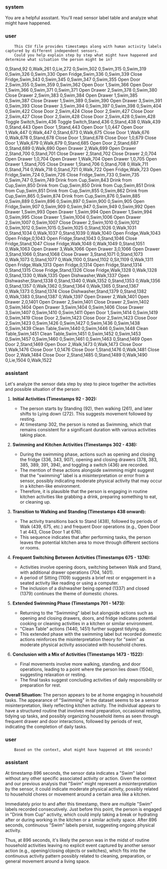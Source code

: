 ### system
You are a helpful assstant. You'll read sensor label table and analyze what might have happened.
### user

        This CSV file provides timestamps along with human activity labels captured by different independent sensors.
        Could you help explain step by step what might have happened and determine what situation the person might be in?
    
0,Stand,92
0,Walk,261
0,Lie,272
0,Swim,302
0,Swim,315
0,Swim,319
0,Swim,326
0,Swim,330
Open Fridge,Swim,336
0,Swim,339
Close Fridge,Swim,343
0,Swim,345
0,Swim,347
0,Swim,355
Open Door 2,Swim,355
0,Swim,359
0,Swim,362
Open Door 1,Swim,366
Open Door 1,Swim,366
0,Swim,371
0,Swim,371
Open Drawer 2,Swim,378
0,Swim,380
Close Drawer 2,Swim,383
0,Swim,384
Open Drawer 1,Swim,385
0,Swim,387
Close Drawer 1,Swim,389
0,Swim,390
Open Drawer 3,Swim,391
0,Swim,393
Close Drawer 3,Swim,394
0,Swim,397
0,Swim,398
0,Swim,404
0,Swim,422
Close Door 2,Swim,424
Close Door 2,Swim,427
Close Door 2,Swim,427
Close Door 2,Swim,428
Close Door 2,Swim,428
0,Swim,428
Toggle Switch,Swim,436
Toggle Switch,Stand,436
0,Stand,438
0,Walk,439
0,Stand,443
Open Door 1,Stand,443
Open Door 1,0,447
Open Door 1,Walk,447
0,Walk,447
0,Stand,673
0,Walk,675
Close Door 1,Walk,676
0,Walk,678
0,Stand,678
Close Door 1,Stand,678
Close Door 1,0,679
Close Door 1,Walk,679
0,Walk,679
0,Stand,685
Open Door 2,Stand,687
0,Stand,689
0,Walk,690
Open Drawer 2,Walk,699
Open Drawer 2,Stand,700
0,Stand,701
Close Drawer 2,Stand,702
Close Drawer 2,0,704
Open Drawer 1,0,704
Open Drawer 1,Walk,704
Open Drawer 1,0,705
Open Drawer 1,Stand,705
Close Drawer 1,Stand,706
0,Stand,708
0,Walk,711
0,Stand,714
0,Walk,718
0,Stand,721
0,Walk,722
Open Fridge,Walk,723
Open Fridge,Swim,724
0,Swim,726
Close Fridge,Swim,733
0,Swim,735
0,Swim,747
0,Swim,749
Drink from Cup,Swim,843
Drink from Cup,Swim,850
Drink from Cup,Swim,850
Drink from Cup,Swim,851
Drink from Cup,Swim,851
Drink from Cup,Swim,855
0,Swim,862
Drink from Cup,Swim,865
0,Swim,874
Drink from Cup,Swim,876
0,Swim,885
0,Swim,889
0,Swim,896
0,Swim,897
0,Swim,900
0,Swim,905
Open Fridge,Swim,907
0,Swim,909
0,Swim,947
0,Swim,949
0,Swim,992
Open Drawer 1,Swim,993
Open Drawer 1,Swim,994
Open Drawer 1,Swim,994
0,Swim,995
Close Drawer 1,Swim,1004
0,Swim,1006
Open Drawer 2,Swim,1007
0,Swim,1007
Close Drawer 2,Swim,1010
0,Swim,1012
0,Swim,1012
0,Swim,1015
0,Swim,1025
0,Stand,1026
0,Walk,1031
0,Stand,1034
0,Walk,1037
0,Stand,1039
0,Walk,1040
Open Fridge,Walk,1043
Open Fridge,0,1043
Open Fridge,Stand,1043
0,Stand,1046
Close Fridge,Stand,1047
Close Fridge,Walk,1048
0,Walk,1049
0,Stand,1051
0,Walk,1063
Open Drawer 3,Walk,1066
Open Drawer 3,0,1066
Open Drawer 3,Stand,1066
0,Stand,1068
Close Drawer 3,Stand,1071
0,Stand,1073
0,Walk,1073
0,Stand,1077
0,Walk,1100
0,Stand,1102
0,Sit,1109
0,Walk,1311
Open Fridge,Walk,1313
Open Fridge,0,1314
Open Fridge,Stand,1314
0,Stand,1315
Close Fridge,Stand,1326
Close Fridge,Walk,1328
0,Walk,1328
0,Stand,1330
0,Walk,1335
Open Dishwasher,Walk,1337
Open Dishwasher,Stand,1338
0,Stand,1340
0,Walk,1352
0,Stand,1353
0,Walk,1356
0,Stand,1357
0,Walk,1362
0,Stand,1364
0,Walk,1365
0,Stand,1367
0,Walk,1373
0,Stand,1374
Close Dishwasher,Stand,1379
0,Stand,1382
0,Walk,1383
0,Stand,1387
0,Walk,1397
Open Drawer 2,Walk,1401
Open Drawer 2,0,1401
Open Drawer 2,Swim,1401
Close Drawer 2,Swim,1402
0,Swim,1404
Open Drawer 3,Swim,1404
0,Swim,1406
Close Drawer 3,Swim,1407
0,Swim,1410
0,Swim,1411
Open Door 1,Swim,1414
0,Swim,1419
0,Swim,1419
Close Door 2,Swim,1423
Close Door 2,Swim,1423
Close Door 2,Swim,1423
0,Swim,1426
0,Swim,1427
0,Swim,1436
0,Swim,1438
0,Swim,1439
Clean Table,Swim,1440
0,Swim,1446
0,Swim,1448
Clean Table,Swim,1451
Clean Table,Swim,1451
0,Swim,1452
0,Swim,1453
0,Swim,1457
0,Swim,1460
0,Swim,1461
0,Swim,1463
0,Stand,1469
Open Door 2,Stand,1469
Open Door 2,Walk,1473
0,Walk,1473
Close Door 1,Walk,1476
Close Door 1,0,1476
Close Door 1,Stand,1476
0,Walk,1481
Close Door 2,Walk,1484
Close Door 2,Stand,1485
0,Stand,1489
0,Walk,1490
0,Lie,1504
0,Walk,1522

### assistant
Let's analyze the sensor data step by step to piece together the activities and possible situation of the person:

1. **Initial Activities (Timestamps 92 - 302):**
   - The person starts by Standing (92), then walking (261), and later shifts to Lying down (272). This suggests movement followed by resting.
   - At timestamp 302, the person is noted as Swimming, which that remains consistent for a significant duration with various activities taking place.

2. **Swimming and Kitchen Activities (Timestamps 302 - 438):**
   - During the swimming phase, actions such as opening and closing the fridge (336, 343, 907), opening and closing drawers (378, 383, 385, 389, 391, 394), and toggling a switch (436) are recorded.
   - The mention of these actions alongside swimming might suggest that the "swimming" label is a misinterpretation or error from a sensor, possibly indicating moderate physical activity that may occur in a kitchen-like environment.
   - Therefore, it is plausible that the person is engaging in routine kitchen activities like grabbing a drink, preparing something to eat, or cleaning up.

3. **Transition to Walking and Standing (Timestamps 438 onward):**
   - The activity transitions back to Stand (438), followed by periods of Walk (439, 675, etc.) and frequent Door operations (e.g., Open Door 1 at 443, Close Door 1 at 676).
   - This sequence indicates that after performing tasks, the person leaves the potential kitchen area to move through different sections or rooms.

4. **Frequent Switching Between Activities (Timestamps 675 - 1374):**
   - Activities involve opening doors, switching between Walk and Stand, with additional drawer operations (704, 1401).
   - A period of Sitting (1109) suggests a brief rest or engagement in a seated activity like reading or using a computer.
   - The inclusion of a dishwasher being opened (1337) and closed (1379) continues the theme of domestic chores.

5. **Extended Swimming Phase (Timestamps 701 - 1473):**
   - Returning to the "Swimming" label but alongside actions such as opening and closing drawers, doors, and fridge indicates potential cooking or cleaning activities in a kitchen or similar environment.
   - "Clean Table" actions (1440, 1451) further suggest tidying up.
   - This extended phase with the swimming label but recorded domestic actions reinforces the misinterpretation theory for "swim" as moderate physical activity associated with household chores.

6. **Conclusion with a Mix of Activities (Timestamps 1473 - 1522):**
   - Final movements involve more walking, standing, and door operations, leading to a point where the person lies down (1504), suggesting relaxation or resting.
   - The final tasks suggest concluding activities of daily responsibility or preparation for rest.

**Overall Situation:**
The person appears to be at home engaging in household tasks. The appearance of "Swimming" in the dataset seems to be a sensor misinterpretation, likely reflecting kitchen activity. The individual appears to have a structured routine that involves meal preparation, occasional resting, tidying up tasks, and possibly organizing household items as seen through frequent drawer and door interactions, followed by periods of rest, indicating the completion of daily tasks.
### user

        Based on the context, what might have happened at 896 seconds?
    
### assistant
At timestamp 896 seconds, the sensor data indicates a "Swim" label without any other specific associated activity or action. Given the context and our previous analysis that "Swim" might represent a misinterpretation by the sensor, it could indicate moderate physical activity, possibly related to household chores or movement around a certain area like a kitchen.

Immediately prior to and after this timestamp, there are multiple "Swim" labels recorded consecutively. Just before this point, the person is engaged in "Drink from Cup" activity, which could imply taking a break or hydrating after or during working in the kitchen or a similar activity space. After 896 seconds, continuous "Swim" labels persist, suggesting ongoing physical activity.

Thus, at 896 seconds, it's likely the person was in the midst of routine household activities leaving no explicit event captured by another sensor action (e.g., opening/closing objects or switches), which fits into the continuous activity pattern possibly related to cleaning, preparation, or general movement around a living space.
